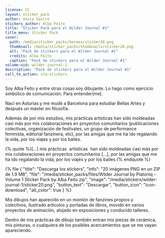 ```yaml
---
license: CC
layout: sticker_pack
author: Xesca Sastre
stickers_author: Alba Feito
title: "Sticker Pack para el Wilder Journal #1"
title_menu: Sticker Pack
cover:
  path: /media/sticker_packs/heroes/sticker20.png
  thumbnail: /media/sticker_packs/thumbnails/sticker20.png
  alt: "Pack de stickers para el Wilder Journal #1"
  credits: Alba Feito
  caption: "Pack de stickers para el Wilder Journal #1"
volume-uid: wilder-journal-1
description: "Pack de stickers para el Wilder Journal #1"
call_to_action: cta-stickers
---
```

Soy Alba Feito y entre otras cosas soy dibujante. Lo hago como ejercicio simbólico de comunicación. Para entender(me).

Nací en Asturias y me mudé a Barcelona para estudiar Bellas Artes y después un máster en filosofía.

Además de por mis estudios, mis prácticas artísticas han sido moldeadas casi más por mis colaboraciones en proyectos comunitarios (publicaciones colectivas, organización de festivales, un grupo de performance feminista, editorial fanzinera, etc), por las amigas que me ha ido regalando la vida, por los viajes y por los bailes.

{% quote %}[...] mis prácticas   artísticas   han sido moldeadas casi más por mis colaboraciones en proyectos comunitarios [...], por las amigas que me ha ido regalando la vida, por los viajes y por los bailes.{% endquote %}

{% file { "title": "Descarga los stickers", "info": "20 imágenes PNG en un ZIP de 1.9 MB", "file": "/media/sticker_packs/files/Wilder Journal by Platoniq - Volume 1 Sticker Pack by Alba Feito.zip", "image": "/media/stickers/wilder-journal-1/sticker20.png", "button_text": "Descargar", "button_icon": "icon-download", "alt_color": true } %}

Mis dibujos han aparecido en un montón de fanzines propios y colectivos, ilustrado artículos y portadas de libros, movido en varios proyectos de animación, alojado en exposiciones y conducido talleres. 

Dentro de mis prácticas de dibujo también entran mis piezas de cerámica, mis pinturas, o cualquiera de los posibles acercamientos que se me vayan apareciendo.